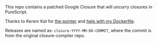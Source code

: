 This repo contains a patched Google Closure that will uncurry closures
in PureScript.

Thanks to Kerem Kat for
[the pointer](https://github.com/google/closure-compiler/issues/3713#issuecomment-999170951)
and
[help with my Dockerfile](https://github.com/google/closure-compiler/issues/3713#issuecomment-1003235426).

Releases are named as: `closure-YYYY-MM-DD-COMMIT`, where the commit
is from the original closure-compiler repo.
